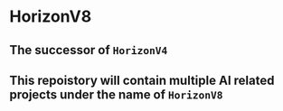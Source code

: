 # HorizonV8
## The successor of `HorizonV4`

## This repoistory will contain multiple AI related projects under the name of `HorizonV8`
